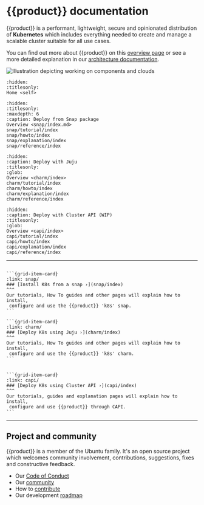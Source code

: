 # {{product}} documentation

{{product}} is a performant, lightweight, secure and
opinionated distribution of **Kubernetes** which includes everything needed to
create and manage a scalable cluster suitable for all use cases.

You can find out more about {{product}} on this [overview page] or
see a more detailed explanation in our [architecture documentation].

![Illustration depicting working on components and clouds][logo]

```{toctree}
:hidden:
:titlesonly:
Home <self>
```

```{toctree}
:hidden:
:titlesonly:
:maxdepth: 6
:caption: Deploy from Snap package
Overview <snap/index.md>
snap/tutorial/index
snap/howto/index
snap/explanation/index
snap/reference/index
```

```{toctree}
:hidden:
:caption: Deploy with Juju
:titlesonly:
:glob:
Overview <charm/index>
charm/tutorial/index
charm/howto/index
charm/explanation/index
charm/reference/index
```

```{toctree}
:hidden:
:caption: Deploy with Cluster API (WIP)
:titlesonly:
:glob:
Overview <capi/index>
capi/tutorial/index
capi/howto/index
capi/explanation/index
capi/reference/index
```

---

````{grid} 1 1 2 2

```{grid-item-card}
:link: snap/
### [Install K8s from a snap ›](snap/index)
^^^
Our tutorials, How To guides and other pages will explain how to install,
 configure and use the {{product}} 'k8s' snap.
```

```{grid-item-card}
:link: charm/
### [Deploy K8s using Juju ›](charm/index)
^^^
Our tutorials, How To guides and other pages will explain how to install,
 configure and use the {{product}} 'k8s' charm.
```


```{grid-item-card}
:link: capi/
### [Deploy K8s using Cluster API ›](capi/index)
^^^
Our tutorials, guides and explanation pages will explain how to install,
 configure and use {{product}} through CAPI.
```
````

---

## Project and community

{{product}} is a member of the Ubuntu family. It's an open source
project which welcomes community involvement, contributions, suggestions, fixes
and constructive feedback.

- Our [Code of Conduct]
- Our [community]
- How to [contribute]
- Our development [roadmap]

<!-- IMAGES -->

[logo]: https://assets.ubuntu.com/v1/843c77b6-juju-at-a-glace.svg

<!-- LINKS -->

[Code of Conduct]: https://ubuntu.com/community/ethos/code-of-conduct
[community]: snap/reference/community
[contribute]: snap/howto/contribute
[roadmap]: snap/reference/roadmap
[overview page]: snap/explanation/about
[architecture documentation]: snap/reference/architecture
